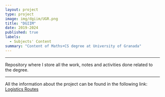 ```yaml
---
layout: project
type: project
image: img/dgiim/UGR.png
title: "DGIIM"
date: 2019-2024
published: true
labels:
  - Subjects' Content
summary: "Content of Maths+CS degree at University of Granada"
---
```


<hr>

Repository where I store all the work, notes and activities done related to the degree.

<hr>

All the information about the project can be found in the following link: <a href="https://github.com/danieeeld2/DGIIM"><i class="large github icon "></i>Logistics Routes</a>

